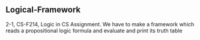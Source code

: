 ## Logical-Framework
2-1, CS-F214, Logic in CS Assignment. We have to make a framework which reads a propositional logic formula and evaluate and print its truth table
